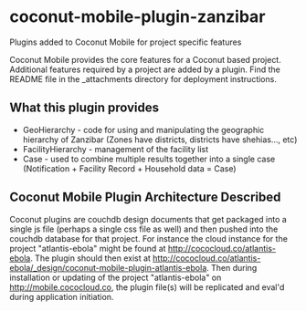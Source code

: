 # coconut-mobile-plugin-zanzibar
Plugins added to Coconut Mobile for project specific features

Coconut Mobile provides the core features for a Coconut based project. Additional features required by a project are added by a plugin. Find the README file in the _attachments directory for deployment instructions.

What this plugin provides
-------------------------

- GeoHierarchy - code for using and manipulating the geographic hierarchy of Zanzibar (Zones have districts, districts have shehias..., etc)
- FacilityHierarchy - management of the facility list
- Case - used to combine multiple results together into a single case (Notification + Facility Record + Household data = Case)

Coconut Mobile Plugin Architecture Described
--------------------------------------------

Coconut plugins are couchdb design documents that get packaged into a single js file (perhaps a single css file as well) and then pushed into the couchdb database for that project. For instance the cloud instance for the project "atlantis-ebola" might be found at http://cococloud.co/atlantis-ebola. The plugin should then exist at http://cococloud.co/atlantis-ebola/_design/coconut-mobile-plugin-atlantis-ebola. Then during installation or updating of the project "atlantis-ebola" on http://mobile.cococloud.co, the plugin file(s) will be replicated and eval'd during application initiation.
